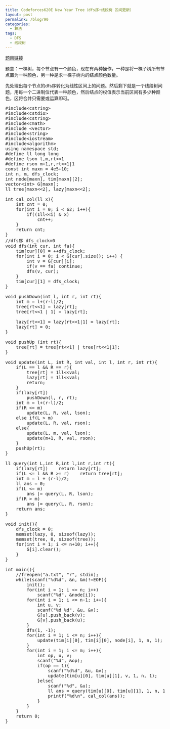 ```yaml
---
title: Codeforces620E New Year Tree（dfs序+线段树 区间更新）
layout: post
permalink: /blog/90
categories:
  - 算法
tags:
  - DFS
  - 线段树
---
```

<a href="http://codeforces.com/problemset/problem/620/E" target="_blank">题目链接</a>

题意：一棵树，每个节点有一个颜色，现在有两种操作，一种是将一棵子树所有节点置为一种颜色，另一种是求一棵子树内的结点颜色数量。

先处理出每个节点的dfs序转化为线性区间上的问题。然后剩下就是一个线段树问题，用每一个二进制位代表一种颜色，然后结点的权值表示当前区间有多少种颜色，区将合并只需要或运算即可。

<pre class="brush: cpp; title: ; notranslate" title="">#include&lt;cstring&gt;
#include&lt;cstdio&gt;
#include&lt;cstring&gt;
#include&lt;cmath&gt;
#include &lt;vector&gt;
#include&lt;string&gt;
#include&lt;iostream&gt;
#include&lt;algorithm&gt;
using namespace std;
#define ll long long
#define lson l,m,rt&lt;&lt;1
#define rson m+1,r,rt&lt;&lt;1|1
const int maxn = 4e5+10;
int n, m, dfs_clock;
int node[maxn], tim[maxn][2];
vector&lt;int&gt; G[maxn];
ll tree[maxn&lt;&lt;2], lazy[maxn&lt;&lt;2];

int cal_col(ll x){
    int cnt = 0;
    for(int i = 0; i &lt; 62; i++){
        if((1ll&lt;&lt;i) & x)
            cnt++;
    }
    return cnt;
}
//dfs序 dfs_clock=0
void dfs(int cur, int fa){
    tim[cur][0] = ++dfs_clock;
    for(int i = 0; i &lt; G[cur].size(); i++) {
        int v = G[cur][i];
        if(v == fa) continue;
        dfs(v, cur);
    }
    tim[cur][1] = dfs_clock;
}

void pushDown(int l, int r, int rt){
    int m = l+(r-l)/2;
    tree[rt&lt;&lt;1] = lazy[rt];
    tree[rt&lt;&lt;1 | 1] = lazy[rt];

    lazy[rt&lt;&lt;1] = lazy[rt&lt;&lt;1|1] = lazy[rt];
    lazy[rt] = 0;
}

void pushUp (int rt){
    tree[rt] = tree[rt&lt;&lt;1] | tree[rt&lt;&lt;1|1];
}

void update(int L, int R, int val, int l, int r, int rt){
    if(L == l && R == r){
        tree[rt] = 1ll&lt;&lt;val;
        lazy[rt] = 1ll&lt;&lt;val;
        return;
    }
    if(lazy[rt])
        pushDown(l, r, rt);
    int m = l+(r-l)/2;
    if(R &lt;= m)
        update(L, R, val, lson);
    else if(L &gt; m)
        update(L, R, val, rson);
    else{
        update(L, m, val, lson);
        update(m+1, R, val, rson);
    }
    pushUp(rt);
}

ll query(int L,int R,int l,int r,int rt){
    if(lazy[rt])    return lazy[rt];
    if(L &lt;= l && R &gt;= r)    return tree[rt];
    int m = l + (r-l)/2;
    ll ans = 0;
    if(L &lt;= m)
        ans |= query(L, R, lson);
    if(R &gt; m)
        ans |= query(L, R, rson);
    return ans;
}

void init(){
    dfs_clock = 0;
    memset(lazy, 0, sizeof(lazy));
    memset(tree, 0, sizeof(tree));
    for(int i = 1; i &lt;= n+10; i++){
        G[i].clear();
    }
}

int main(){
    //freopen("a.txt", "r", stdin);
    while(scanf("%d%d", &n, &m)!=EOF){
        init();
        for(int i = 1; i &lt;= n; i++)
            scanf("%d", &node[i]);
        for(int i = 1; i &lt;= n-1; i++){
            int u, v;
            scanf("%d %d", &u, &v);
            G[u].push_back(v);
            G[v].push_back(u);
        }
        dfs(1, -1);
        for(int i = 1; i &lt;= n; i++){
            update(tim[i][0], tim[i][0], node[i], 1, n, 1);
        }
        for(int i = 1; i &lt;= m; i++){
            int op, u, v;
            scanf("%d", &op);
            if(op == 1){
                scanf("%d%d", &u, &v);
                update(tim[u][0], tim[u][1], v, 1, n, 1);
            }else{
                scanf("%d", &u);
                ll ans = query(tim[u][0], tim[u][1], 1, n, 1);
                printf("%d\n", cal_col(ans));
            }
        }
    }
    return 0;
}
</pre>